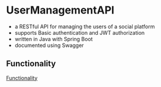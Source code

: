 # UserManagementAPI
- a RESTful API for managing the users of a social platform
- supports Basic authentication and JWT authorization
- written in Java with Spring Boot
- documented using Swagger
## Functionality
[Functionality](https://youtu.be/ve3qmp2B9BY)
